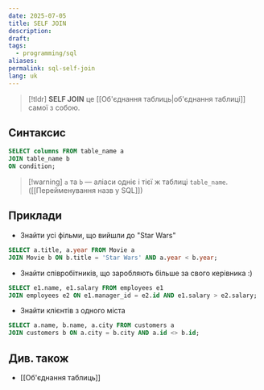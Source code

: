 ```yaml
---
date: 2025-07-05
title: SELF JOIN
description: 
draft: 
tags:
  - programming/sql
aliases: 
permalink: sql-self-join
lang: uk
---
```


> [!tldr]
> **SELF JOIN** це [[Об'єднання таблиць|об'єднання таблиці]] самої з собою.

## Синтаксис

```sql
SELECT columns FROM table_name a
JOIN table_name b
ON condition;
```

> [!warning] `a` та `b` — аліаси одніє і тієї ж таблиці `table_name`. ([[Перейменування назв у SQL]])

## Приклади


-  Знайти усі фільми, що вийшли до "Star Wars"

```sql
SELECT a.title, a.year FROM Movie a
JOIN Movie b ON b.title = 'Star Wars' AND a.year < b.year;
```

- Знайти співробітників, що заробляють більше за свого керівника :)

```sql
SELECT e1.name, e1.salary FROM employees e1
JOIN employees e2 ON e1.manager_id = e2.id AND e1.salary > e2.salary;
```

- Знайти клієнтів з одного міста

```sql
SELECT a.name, b.name, a.city FROM customers a
JOIN customers b ON a.city = b.city AND a.id <> b.id;
```

## Див. також

- [[Об'єднання таблиць]]